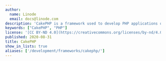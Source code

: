 ```yaml
---
author:
  name: Linode
  email: docs@linode.com
description: 'CakePHP is a framework used to develop PHP applications quickly, and many people developers choose CakePHP because of the simple deployment process and documentation.'
keywords: ["CakePHP", "PHP"]
license: '[CC BY-ND 4.0](https://creativecommons.org/licenses/by-nd/4.0)'
published: 2020-08-31
title: CakePHP
show_in_lists: true
aliases: ['/development/frameworks/cakephp/']
---
```


